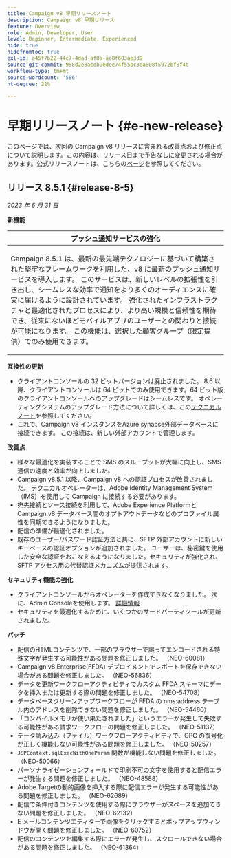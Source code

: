 ```yaml
---
title: Campaign v8 早期リリースノート
description: Campaign v8 早期リリース
feature: Overview
role: Admin, Developer, User
level: Beginner, Intermediate, Experienced
hide: true
hidefromtoc: true
exl-id: a45f7b22-44c7-4dad-af0a-ae8f683ae3d9
source-git-commit: 958d2e8acdb9edee74f55bc3ea808f5072bf8f4d
workflow-type: tm+mt
source-wordcount: '586'
ht-degree: 22%

---
```


# 早期リリースノート {#e-new-release}

このページでは、次回の Campaign v8 リリースに含まれる改善点および修正点について説明します。この内容は、リリース日まで予告なしに変更される場合があります。公式リリースノートは、こちらの[ページ](../start/release-notes.md)を参照してください。

## リリース 8.5.1 {#release-8-5}

_2023 年 6 月 31 日_

**新機能**

<table> 
<thead>
<tr> 
<th> <strong>プッシュ通知サービスの強化</strong><br /> </th> 
</tr> 
</thead> 
<tbody> 
<tr> 
<td><p>Campaign 8.5.1 は、最新の最先端テクノロジーに基づいて構築された堅牢なフレームワークを利用した、v8 に最新のプッシュ通知サービスを導入します。 このサービスは、新しいレベルの拡張性を引き出し、シームレスな効率で通知をより多くのオーディエンスに確実に届けるように設計されています。 強化されたインフラストラクチャと最適化されたプロセスにより、より高い規模と信頼性を期待でき、従来にないほどモバイルアプリのユーザーとの関わりと接続が可能になります。 この機能は、選択した顧客グループ（限定提供）でのみ使用できます。</p>
</td> 
</tr> 
</tbody> 
</table>

**互換性の更新**

* クライアントコンソールの 32 ビットバージョンは廃止されました。 8.6 以降、クライアントコンソールは 64 ビットでのみ使用できます。64 ビット版のクライアントコンソールへのアップグレードはシームレスです。 オペレーティングシステムのアップグレード方法について詳しくは、この[テクニカルノート](https://experienceleague.adobe.com/docs/campaign/technotes-ac/tn-new/console.html?lang=ja)を参照してください。
* これで、Campaign v8 インスタンスをAzure synapse外部データベースに接続できます。 この接続は、新しい外部アカウントで管理します。

**改善点**

* 様々な最適化を実装することで SMS のスループットが大幅に向上し、SMS 通信の速度と効率が向上しました。
* Campaign v8.5.1 以降、Campaign v8 への認証プロセスが改善されました。 テクニカルオペレーターは、Adobe Identity Management System（IMS）を使用して Campaign に接続する必要があります。
* 宛先接続とソース接続を利用して、Adobe Experience Platformと Campaign v8 データベース間のオプトアウトデータなどのプロファイル属性を同期できるようになりました。
* 配信の準備が最適化されました。
* 既存のユーザー/パスワード認証方法と共に、SFTP 外部アカウントに新しいキーベースの認証オプションが追加されました。 ユーザーは、秘密鍵を使用した安全な認証をおこなえるようになりました。セキュリティが強化され、SFTP アクセス用の代替認証メカニズムが提供されます。

**セキュリティ機能の強化**

* クライアントコンソールからオペレーターを作成できなくなりました。 次に、Admin Consoleを使用します。 [詳細情報](../start/gs-permissions.md)
* セキュリティを最適化するために、いくつかのサードパーティツールが更新されました。

**パッチ**

* 配信のHTMLコンテンツで、一部のブラウザーで誤ってエンコードされる特殊文字が発生する可能性がある問題を修正しました。 （NEO-60081）
* Campaign v8 Enterprise(FFDA) デプロイメントでレポートを保存できない場合がある問題を修正しました。 （NEO-56836）
* データを更新ワークフローアクティビティでカスタム FFDA スキーマにデータを挿入または更新する際の問題を修正しました。 （NEO-54708）
* データベースクリーンアップワークフローが FFDA の nms:address テーブル内のアドレスを削除できない問題を修正しました。 （NEO-54460）
* 「コンパイルメモリが使い果たされました」というエラーが発生して失敗する可能性がある請求ワークフローの問題を修正しました。 （NEO-51137）
* データ読み込み（ファイル）ワークフローアクティビティで、GPG の復号化が正しく機能しない可能性がある問題を修正しました。 （NEO-50257）
* `JSPContext.sqlExecWithOneParam` 関数が機能しない問題を修正しました。（NEO-50066）
* パーソナライゼーションフィールドで印刷不可の文字を使用すると配信エラーが発生する問題を修正しました。 （NEO-48588）
* Adobe Targetの動的画像を挿入する際に配信エラーが発生する可能性がある問題を修正しました。 （NEO-62689）
* 配信で条件付きコンテンツを使用する際にブラウザーがスペースを追加できない問題を修正しました。 （NEO-62132）
* E メールコンテンツエディターで画像をクリックするとポップアップウィンドウが開く問題を修正しました。 （NEO-60752）
* 配信のコンテンツを編集する際にエラーが発生し、スクロールできない場合がある問題を修正しました。 （NEO-61364）
